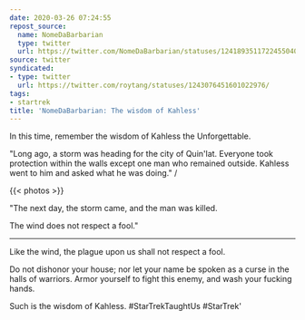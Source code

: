 ```yaml
---
date: 2020-03-26 07:24:55
repost_source:
  name: NomeDaBarbarian
  type: twitter
  url: https://twitter.com/NomeDaBarbarian/statuses/1241893511722455040/
source: twitter
syndicated:
- type: twitter
  url: https://twitter.com/roytang/statuses/1243076451601022976/
tags:
- startrek
title: 'NomeDaBarbarian: The wisdom of Kahless'
---
```


In this time, remember the wisdom of Kahless the Unforgettable.

"Long ago, a storm was heading for the city of Quin'lat. Everyone took protection within the walls except one man who remained outside. Kahless went to him and asked what he was doing." /

{{< photos >}}

"The next day, the storm came, and the man was killed.

The wind does not respect a fool."

---

Like the wind, the plague upon us shall not respect a fool.

Do not dishonor your house; nor let your name be spoken as a curse in the halls of warriors. Armor yourself to fight this enemy, and wash your fucking hands.

Such is the wisdom of Kahless. #StarTrekTaughtUs #StarTrek'